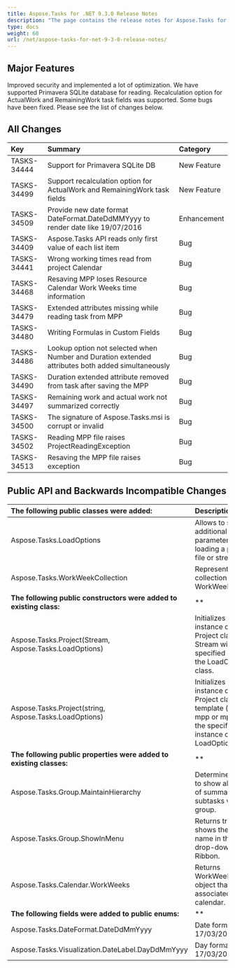 ```yaml
---
title: Aspose.Tasks for .NET 9.3.0 Release Notes
description: "The page contains the release notes for Aspose.Tasks for .NET 9.3.0."
type: docs
weight: 60
url: /net/aspose-tasks-for-net-9-3-0-release-notes/
---
```


## **Major Features**
Improved security and implemented a lot of optimization. We have supported Primavera SQLite database for reading. Recalculation option for ActualWork and RemainingWork
task fields was supported. Some bugs have been fixed. Please see the list of changes below.

## **All Changes**
|**Key** |**Summary** |**Category** |
| :- | :- | :- |
|TASKS-34444 |Support for Primavera SQLite DB |New Feature |
|TASKS-34499 |Support recalculation option for ActualWork and RemainingWork task fields |New Feature |
|TASKS-34509 |Provide new date format DateFormat.DateDdMMYyyy to render date like 19/07/2016 |Enhancement |
|TASKS-34409 |Aspose.Tasks API reads only first value of each list item |Bug |
|TASKS-34441 |Wrong working times read from project Calendar |Bug |
|TASKS-34468 |Resaving MPP loses Resource Calendar Work Weeks time information |Bug |
|TASKS-34479 |Extended attributes missing while reading task from MPP |Bug |
|TASKS-34480 |Writing Formulas in Custom Fields |Bug |
|TASKS-34486 |Lookup option not selected when Number and Duration extended attributes both added simultaneously |Bug |
|TASKS-34490 |Duration extended attribute removed from task after saving the MPP |Bug |
|TASKS-34497 |Remaining work and actual work not summarized correctly |Bug |
|TASKS-34500 |The signature of Aspose.Tasks.msi is corrupt or invalid |Bug |
|TASKS-34502 |Reading MPP file raises ProjectReadingException |Bug |
|TASKS-34513 |Resaving the MPP file raises exception |Bug |

## **Public API and Backwards Incompatible Changes**
|**The following public classes were added:** |**Description** |
| :- | :- |
|Aspose.Tasks.LoadOptions |Allows to specify additional load parameters when loading a project from file or stream. |
|Aspose.Tasks.WorkWeekCollection |Represents a collection of WorkWeek objects. |
|**The following public constructors were added to existing class:** |** |
|Aspose.Tasks.Project(Stream, Aspose.Tasks.LoadOptions) |Initializes a new instance of the Project class from the Stream with the specified instance of the LoadOptions class. |
|Aspose.Tasks.Project(string, Aspose.Tasks.LoadOptions) |Initializes a new instance of the Project class from a template (existent mpp or mpt file) with the specified instance of the LoadOptions class. |
|**The following public properties were added to existing classes:** |** |
|Aspose.Tasks.Group.MaintainHierarchy |Determines whether to show all the levels of summary tasks for subtasks within group. |
|Aspose.Tasks.Group.ShowInMenu |Returns true if Project shows the group name in the Group drop-down list in the Ribbon. |
|Aspose.Tasks.Calendar.WorkWeeks |Returns WorkWeekCollections object that is associated with the calendar. |
|**The following fields were added to public enums:** |** |
|Aspose.Tasks.DateFormat.DateDdMmYyyy |Date format like 17/03/2016 |
|Aspose.Tasks.Visualization.DateLabel.DayDdMmYyyy |Day format like 17/03/2016 |
